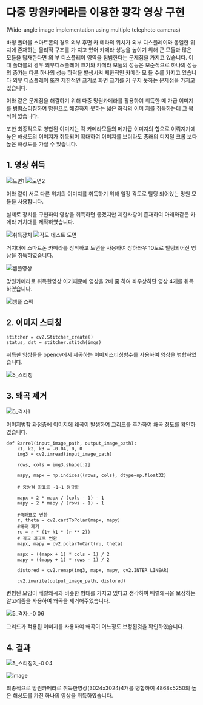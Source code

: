 # 다중 망원카메라를 이용한 광각 영상 구현

(Wide-angle image implementation using multiple telephoto cameras)

바형 폴더블 스마트폰의 경우 외부 후면 카
메라의 위치가 외부 디스플레이와 동일한 위치에 존재하는 물리적 구조를 가
지고 있어 카메라 성능을 높이기 위해 큰 모듈과 많은 모듈을 탑재한다면 외
부 디스플레이 영역을 침범한다는 문제점을 가지고 있습니다. 
이때 폴더블의 경우 외부디스플레이 크기와 카메라 모듈의 성능은 모순적으로 
하나의 성능의 증가는 다른 하나의 성능 하락을 발생시켜 제한적인 카메라 모
듈 수를 가지고 있습니다 외부 디스플레이 또한 제한적인 크기로 화면 크기를 키
우지 못하는 문제점을 가지고 있습니다. 

이와 같은 문제점을 해결하기 위해 다중 망원카메라를 활용하여 취득한 메
가급 이미지를 병합스티칭하여 망원으로 해결하지 못하는 넓은 화각의 이미
지를 취득하는데 그 목적이 있습니다.
 
또한 최종적으로 병합된 이미지는 각 카메라모듈의 메가급 이미지의 합으로 
이뤄지기에 높은 해상도의 이미지가 취득되며 확대하여 이미지를 보더라도
종래의 디지털 크롭 보다 높은 해상도를 가질 수 있습니다.

## 1. 영상 취득
![도면1](https://github.com/k99885/k99885-Wide-angle-image-implementation-using-multiple-telephoto-cameras/assets/157681578/991f19c5-6379-4e73-885a-c176b9a1c5a4)
![도면2](https://github.com/k99885/k99885-Wide-angle-image-implementation-using-multiple-telephoto-cameras/assets/157681578/c1e6d2cb-1da1-4f3c-941d-ff973b5ac814)

이와 같이 서로 다른 위치의 이미지를 취득하기 위해 일정 각도로 틸팅 되어있는 망원 모듈을 사용합니다.

실제로 장치를 구현하여 영상을 취득하면 좋겠지만 제한사항이 존재하여 아래와같은 카메라 거치대를 제작하였습니다.

![취득장치](https://github.com/k99885/k99885-Wide-angle-image-implementation-using-multiple-telephoto-cameras/assets/157681578/25e1f5b5-ae66-497d-93ef-564d4bae2b53)
![각도 테스트 도면](https://github.com/k99885/k99885-Wide-angle-image-implementation-using-multiple-telephoto-cameras/assets/157681578/449462ae-b230-458f-87e3-0cea8ded8549)

거치대에 스마트폰 카메라를 장착하고 도면을 사용하여 상하좌우 10도로 틸팅되어진 영상을 취득하였습니다.

![샘플영상](https://github.com/k99885/k99885-Wide-angle-image-implementation-using-multiple-telephoto-cameras/assets/157681578/c14c224a-3e06-448b-b188-09aeaa543037)

망원카메라로 취득한영상 이기때문에 영상을 2배 줌 하여 좌우상하단 영상 4개를 취득하였습니다. 

![샘플 스펙](https://github.com/k99885/k99885-Wide-angle-image-implementation-using-multiple-telephoto-cameras/assets/157681578/e2d83d37-fa5f-49d5-a541-53c45449cbc6)

## 2. 이미지 스티칭
```
stitcher = cv2.Stitcher_create()
status, dst = stitcher.stitch(imgs)
```
취득한 영상들을 opencv에서 제공하는 이미지스티칭함수를 사용하여 영상을 병합하였습니다.

![5_스티칭](https://github.com/k99885/Wide-angle-image-implementation-using-multiple-telephoto-cameras-/assets/157681578/910dd080-bfab-41e9-bfc9-ad982fe4fec4)


## 3. 왜곡 제거
![5_격자1](https://github.com/k99885/Wide-angle-image-implementation-using-multiple-telephoto-cameras-/assets/157681578/66f5f058-a63e-4ee1-9b9f-71a706e1bb6f)

이미지병합 과정중에 이미지에 왜곡이 발생하여 그리드를 추가하여 왜곡 정도를 확인하였습니다.

```
def Barrel(input_image_path, output_image_path):
    k1, k2, k3 = -0.04, 0, 0
    img3 = cv2.imread(input_image_path)

    rows, cols = img3.shape[:2]

    mapy, mapx = np.indices((rows, cols), dtype=np.float32)

    # 중앙점 좌표로 -1~1 정규화

    mapx = 2 * mapx / (cols - 1) - 1
    mapy = 2 * mapy / (rows - 1) - 1

    #극좌표로 변환
    r, theta = cv2.cartToPolar(mapx, mapy)
    #왜곡 제거
    ru = r * (1+ k1 * (r ** 2))
    # 직교 좌표로 변환
    mapx, mapy = cv2.polarToCart(ru, theta)

    mapx = ((mapx + 1) * cols - 1) / 2
    mapy = ((mapy + 1) * rows - 1) / 2

    distored = cv2.remap(img3, mapx, mapy, cv2.INTER_LINEAR)

    cv2.imwrite(output_image_path, distored)
```

변형된 모양이 베럴왜곡과 비슷한 형태를 가지고 있다고 생각하여 배럴왜곡을 보정하는 알고리즘을 사용하여 왜곡을 제거해주었습니다.

![5_격자_-0 06](https://github.com/k99885/Wide-angle-image-implementation-using-multiple-telephoto-cameras-/assets/157681578/d29a7969-a1c3-4b0f-a5a2-de206a9f72a0)

그리드가 적용된 이미지를 사용하여 왜곡이 어느정도 보정된것을 확인하였습니다.

## 4. 결과

![5_스티칭3_-0 04](https://github.com/k99885/Wide-angle-image-implementation-using-multiple-telephoto-cameras-/assets/157681578/6325d32f-0c3e-4d1b-b232-8218b8e58878)

![image](https://github.com/k99885/Wide-angle-image-implementation-using-multiple-telephoto-cameras-/assets/157681578/add3ce32-fcbd-444f-9f06-6c6f6aaa9e18)

최종적으로 망원카메라로 취득한영상(3024x3024)4개를 병합하여 4868x5250의 높은 해상도를 가진 하나의 영상을 취득하였습니다.

